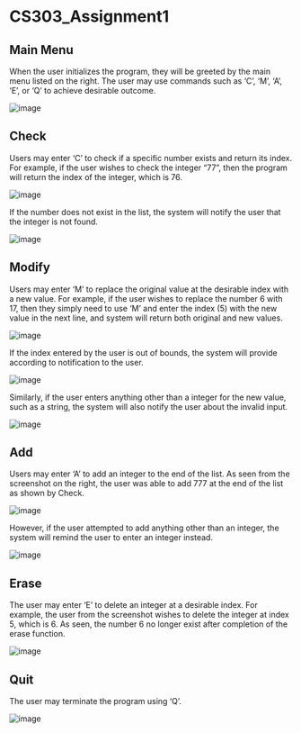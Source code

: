 # CS303_Assignment1

## Main Menu

When the user initializes the program, they will be greeted by the main menu listed on the right. The user may use commands such as ‘C’, ‘M’, ‘A’, ‘E’, or ‘Q’ to achieve desirable outcome.

![image](https://github.com/YuqingCai7/CS303_Assignment1/assets/143641552/39d55d43-b256-4168-8327-b22e40f4631c)

## Check

Users may enter ‘C’ to check if a specific number exists and return its index. For example, if the user wishes to check the integer “77”, then the program will return the index of the integer, which is 76.

![image](https://github.com/YuqingCai7/CS303_Assignment1/assets/143641552/e565e2ad-d31e-462f-9a47-8c5d6ec52231)

If the number does not exist in the list, the system will notify the user that the integer is not found. 

![image](https://github.com/YuqingCai7/CS303_Assignment1/assets/143641552/253cb0ec-3ba9-49d2-ac18-a500a83f228d)

## Modify

Users may enter ‘M’ to replace the original value at the desirable index with a new value. For example, if the user wishes to replace the number 6 with 17, then they simply need to use ‘M’ and enter the index (5) with the new value in the next line, and system will return both original and new values.

![image](https://github.com/YuqingCai7/CS303_Assignment1/assets/143641552/fe2d2898-9969-4f62-886e-6a8a549f2aaa)

If the index entered by the user is out of bounds, the system will provide according to notification to the user. 

![image](https://github.com/YuqingCai7/CS303_Assignment1/assets/143641552/c6546379-6a99-42da-9291-6cc9e1487a7b)

Similarly, if the user enters anything other than a integer for the new value, such as a string, the system will also notify the user about the invalid input. 

![image](https://github.com/YuqingCai7/CS303_Assignment1/assets/143641552/1e4a7575-f4c3-4b1c-8e13-8d1400b69ce3)

## Add

Users may enter ‘A’ to add an integer to the end of the list. As seen from the screenshot on the right, the user was able to add 777 at the end of the list as shown by Check.

![image](https://github.com/YuqingCai7/CS303_Assignment1/assets/143641552/5a5cb0a0-ce9f-44eb-b824-8493421677be)

However, if the user attempted to add anything other than an integer, the system will remind the user to enter an integer instead.

![image](https://github.com/YuqingCai7/CS303_Assignment1/assets/143641552/4f4bade2-ed25-4b15-ba1b-8850115c72e5)

## Erase

The user may enter ‘E’ to delete an integer at a desirable index. For example, the user from the screenshot wishes to delete the integer at index 5, which is 6. As seen, the number 6 no longer exist after completion of the erase function.

![image](https://github.com/YuqingCai7/CS303_Assignment1/assets/143641552/eb77eb82-13b6-43e5-892b-926944c29759)

## Quit 

The user may terminate the program using ‘Q’.

![image](https://github.com/YuqingCai7/CS303_Assignment1/assets/143641552/65920a17-02b2-4303-abed-9d0f8785423d)






